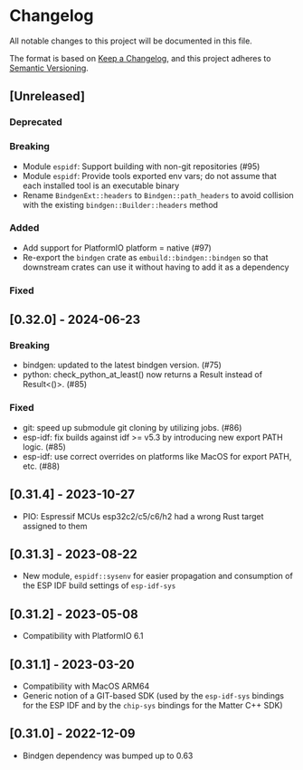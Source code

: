 # Changelog

All notable changes to this project will be documented in this file.

The format is based on [Keep a Changelog](https://keepachangelog.com/en/1.0.0/),
and this project adheres to [Semantic Versioning](https://semver.org/spec/v2.0.0.html).

## [Unreleased]

### Deprecated

### Breaking
- Module `espidf`: Support building with non-git repositories (#95)
- Module `espidf`: Provide tools exported env vars; do not assume that each installed tool is an executable binary
- Rename `BindgenExt::headers` to `Bindgen::path_headers` to avoid collision with the existing `bindgen::Builder::headers` method

### Added
- Add support for PlatformIO platform = native (#97)
- Re-export the `bindgen` crate as `embuild::bindgen::bindgen` so that downstream crates can use it without having to add it as a dependency

### Fixed

## [0.32.0] - 2024-06-23
### Breaking
* bindgen: updated to the latest bindgen version. (#75)
* python: check_python_at_least() now returns a Result<PythonVersion> instead of Result<()>. (#85)
### Fixed
* git: speed up submodule git cloning by utilizing jobs. (#86)
* esp-idf: fix builds against idf >= v5.3 by introducing new export PATH logic. (#85)
* esp-idf: use correct overrides on platforms like MacOS for export PATH, etc. (#88)

## [0.31.4] - 2023-10-27
* PIO: Espressif MCUs esp32c2/c5/c6/h2 had a wrong Rust target assigned to them

## [0.31.3] - 2023-08-22
* New module, `espidf::sysenv` for easier propagation and consumption of the ESP IDF build settings of `esp-idf-sys`

## [0.31.2] - 2023-05-08
* Compatibility with PlatformIO 6.1

## [0.31.1] - 2023-03-20
* Compatibility with MacOS ARM64
* Generic notion of a GIT-based SDK (used by the `esp-idf-sys` bindings for the ESP IDF and by the `chip-sys` bindings for the Matter C++ SDK)

## [0.31.0] - 2022-12-09
* Bindgen dependency was bumped up to 0.63
